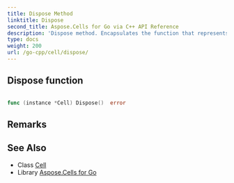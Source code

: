 ```yaml
---
title: Dispose Method 
linktitle: Dispose
second_title: Aspose.Cells for Go via C++ API Reference
description: 'Dispose method. Encapsulates the function that represents dispose in Go.'
type: docs
weight: 200
url: /go-cpp/cell/dispose/
---
```


## Dispose function


```go

func (instance *Cell) Dispose()  error

```

## Remarks


## See Also

* Class [Cell](../)
* Library [Aspose.Cells for Go](../../)
